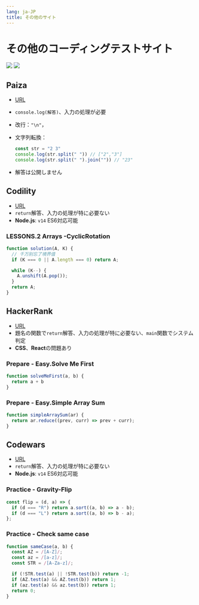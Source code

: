 ```yaml
---
lang: ja-JP
title: その他のサイト
---
```


# その他のコーディングテストサイト

![](https://img.shields.io/badge/-Typescript-9ca3af.svg?logo=typescript&style=popout-square)  ![](https://img.shields.io/badge/-Javascript-9ca3af.svg?logo=javascript&style=popout-square)



## Paiza

- [URL](https://paiza.jp/)

- `console.log(解答)`、入力の処理が必要

- 改行：`"\n"`，

- 文字列転換：

  ```js
  const str = "2 3"
  console.log(str.split(" ")) // ["2","3"]
  console.log(str.split(" ").join("")) // "23"
  ```

- 解答は公開しません



## Codility

- [URL](https://app.codility.com/programmers/lessons/1-iterations/)
- `return`解答、入力の処理が特に必要ない
- **Node.js**: `v14` ES6対応可能



### LESSONS.2 Arrays -CyclicRotation

```js
function solution(A, K) {
  // 千万别忘了境界值
  if (K === 0 || A.length === 0) return A;

  while (K--) {
    A.unshift(A.pop());
  }
  return A;
}
```



## HackerRank

- [URL](https://www.hackerrank.com/dashboard)
- 題名の関数で`return`解答、入力の処理が特に必要ない、`main`関数でシステム判定
- **CSS**、**React**の問題あり



### Prepare - Easy.Solve Me First

```js
function solveMeFirst(a, b) {
  return a + b
}
```

### Prepare - Easy.Simple Array Sum

```js
function simpleArraySum(ar) {
  return ar.reduce((prev, curr) => prev + curr);
}
```



## Codewars

- [URL](https://www.codewars.com/)
- `return`解答、入力の処理が特に必要ない
- **Node.js**: `v14` ES6対応可能



### Practice - Gravity-Flip

```js
const flip = (d, a) => {
  if (d === "R") return a.sort((a, b) => a - b);
  if (d === "L") return a.sort((a, b) => b - a);
};
```

### Practice - Check same case

```js
function sameCase(a, b) {
  const AZ = /[A-Z]/;
  const az = /[a-z]/;
  const STR = /[A-Za-z]/;

  if (!STR.test(a) || !STR.test(b)) return -1;
  if (AZ.test(a) && AZ.test(b)) return 1;
  if (az.test(a) && az.test(b)) return 1;
  return 0;
}
```


